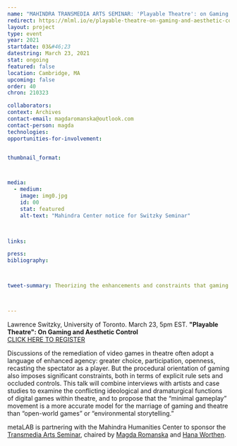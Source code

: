 ```yaml
---
name: "MAHINDRA TRANSMEDIA ARTS SEMINAR: 'Playable Theatre': on Gaming and Aesthetic Control"
redirect: https://mlml.io/e/playable-theatre-on-gaming-and-aesthetic-control/
layout: project
type: event
year: 2021
startdate: 03&#46;23
datestring: March 23, 2021
stat: ongoing
featured: false
location: Cambridge, MA
upcoming: false
order: 40
chron: 210323

collaborators:
context: Archives
contact-email: magdaromanska@outlook.com
contact-person: magda
technologies:
opportunities-for-involvement:


thumbnail_format:



media:
  - medium:
    image: img0.jpg
    id: 00
    stat: featured
    alt-text: "Mahindra Center notice for Switzky Seminar"
  


links:

press:
bibliography:



tweet-summary: Theorizing the enhancements and constraints that gaming brings to theatre.



---
```


Lawrence Switzky, University of Toronto. March 23, 5pm EST.
**"Playable Theatre": On Gaming and Aesthetic Control**<br>
[CLICK HERE TO REGISTER](https://harvard.zoom.us/webinar/register/WN_WTjBRM2oRpyoxbL6MAaLgg)

Discussions of the remediation of video games in theatre often adopt a language of enhanced agency: greater choice, participation, openness, recasting the spectator as a player. But the procedural orientation of gaming also imposes significant constraints, both in terms of explicit rule sets and occluded controls. This talk will combine interviews with artists and case studies to examine the conflicting ideological and dramaturgical functions of digital games within theatre, and to propose that the “minimal gameplay” movement is a more accurate model for the marriage of gaming and theatre than “open-world games” or “environmental storytelling.”

metaLAB is partnering with the Mahindra Humanities Center to sponsor the [Transmedia Arts Seminar](https://mahindrahumanities.fas.harvard.edu/transmedia-arts), chaired by [Magda Romanska](https://mahindrahumanities.fas.harvard.edu/people/magda-romanska) and [Hana Worthen](https://mahindrahumanities.fas.harvard.edu/people/hana-worthen).
